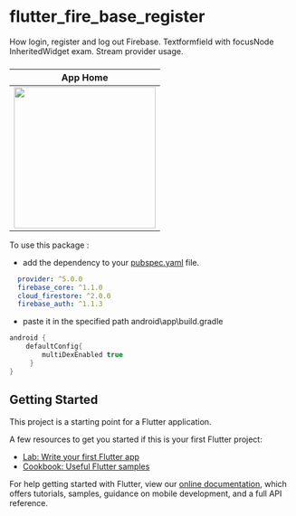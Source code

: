 # flutter_fire_base_register

How login, register and log out Firebase. Textformfield with focusNode InheritedWidget exam.
Stream provider usage.

###

|             App Home               |
:----------------------------------: |
| <a  target="_blank"><img src="https://user-images.githubusercontent.com/37551474/117436641-debe2f00-af37-11eb-944e-6a2d297f593d.gif" width="250"></a>|


To use this package :

* add the dependency to your [pubspec.yaml](https://github.com/taylanyildiz/Flutter-Firebase-sign-log/blob/master/pubspec.yaml) file.
```yaml
  provider: ^5.0.0
  firebase_core: ^1.1.0
  cloud_firestore: ^2.0.0
  firebase_auth: ^1.1.3
```
* paste it in the specified path
android\app\build.gradle

```gradle
android {
    defaultConfig{
        multiDexEnabled true
     }
}

```

## Getting Started

This project is a starting point for a Flutter application.

A few resources to get you started if this is your first Flutter project:

- [Lab: Write your first Flutter app](https://flutter.dev/docs/get-started/codelab)
- [Cookbook: Useful Flutter samples](https://flutter.dev/docs/cookbook)

For help getting started with Flutter, view our
[online documentation](https://flutter.dev/docs), which offers tutorials,
samples, guidance on mobile development, and a full API reference.
